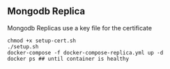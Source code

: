 ## Mongodb Replica
Mongodb Replicas use a key file for the certificate
```
chmod +x setup-cert.sh
./setup.sh
docker-compose -f docker-compose-replica.yml up -d
docker ps ## until container is healthy
```
